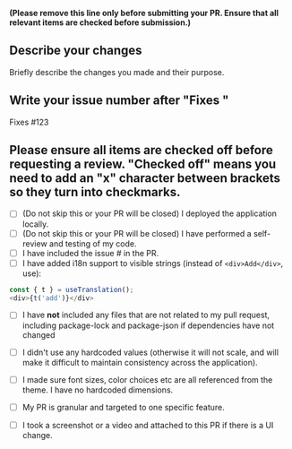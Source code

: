 **(Please remove this line only before submitting your PR. Ensure that all relevant items are checked before submission.)** 

## Describe your changes

Briefly describe the changes you made and their purpose. 

## Write your issue number after "Fixes "

Fixes #123 

## Please ensure all items are checked off before requesting a review. "Checked off" means you need to add an "x" character between brackets so they turn into checkmarks.

- [ ] (Do not skip this or your PR will be closed) I deployed the application locally.
- [ ] (Do not skip this or your PR will be closed) I have performed a self-review and testing of my code.
- [ ] I have included the issue # in the PR.
- [ ] I have added i18n support to visible strings (instead of `<div>Add</div>`, use): 
```Javascript
const { t } = useTranslation();
<div>{t('add')}</div>
```
- [ ] I have **not** included any files that are not related to my pull request, including package-lock and package-json if dependencies have not changed
- [ ] I didn't use any hardcoded values (otherwise it will not scale, and will make it difficult to maintain consistency across the application).
- [ ] I made sure font sizes, color choices etc are all referenced from the theme. I have no hardcoded dimensions.
- [ ] My PR is granular and targeted to one specific feature.
- [ ] I took a screenshot or a video and attached to this PR if there is a UI change.

